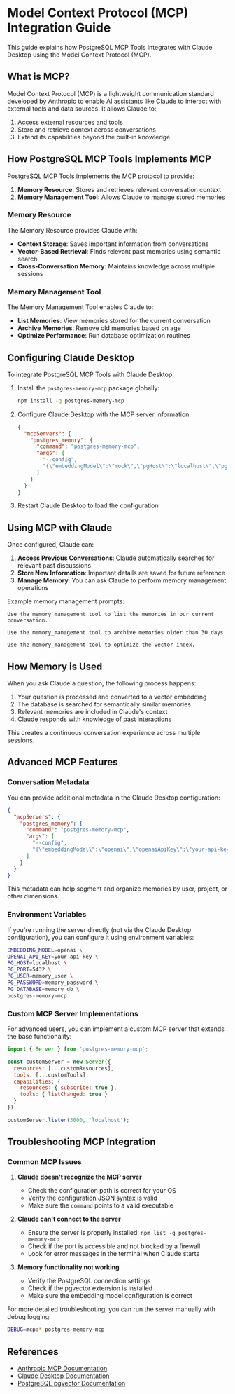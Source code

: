 # Model Context Protocol (MCP) Integration Guide

This guide explains how PostgreSQL MCP Tools integrates with Claude Desktop using the Model Context Protocol (MCP).

## What is MCP?

Model Context Protocol (MCP) is a lightweight communication standard developed by Anthropic to enable AI assistants like Claude to interact with external tools and data sources. It allows Claude to:

1. Access external resources and tools
2. Store and retrieve context across conversations
3. Extend its capabilities beyond the built-in knowledge

## How PostgreSQL MCP Tools Implements MCP

PostgreSQL MCP Tools implements the MCP protocol to provide:

1. **Memory Resource**: Stores and retrieves relevant conversation context
2. **Memory Management Tool**: Allows Claude to manage stored memories

### Memory Resource

The Memory Resource provides Claude with:

- **Context Storage**: Saves important information from conversations
- **Vector-Based Retrieval**: Finds relevant past memories using semantic search
- **Cross-Conversation Memory**: Maintains knowledge across multiple sessions

### Memory Management Tool

The Memory Management Tool enables Claude to:

- **List Memories**: View memories stored for the current conversation
- **Archive Memories**: Remove old memories based on age
- **Optimize Performance**: Run database optimization routines

## Configuring Claude Desktop

To integrate PostgreSQL MCP Tools with Claude Desktop:

1. Install the `postgres-memory-mcp` package globally:
   ```bash
   npm install -g postgres-memory-mcp
   ```

2. Configure Claude Desktop with the MCP server information:
   ```json
   {
     "mcpServers": {
       "postgres_memory": {
         "command": "postgres-memory-mcp",
         "args": [
           "--config",
           "{\"embeddingModel\":\"mock\",\"pgHost\":\"localhost\",\"pgPort\":5432,\"pgUser\":\"memory_user\",\"pgPassword\":\"memory_password\",\"pgDatabase\":\"memory_db\"}"
         ]
       }
     }
   }
   ```

3. Restart Claude Desktop to load the configuration

## Using MCP with Claude

Once configured, Claude can:

1. **Access Previous Conversations**: Claude automatically searches for relevant past discussions
2. **Store New Information**: Important details are saved for future reference
3. **Manage Memory**: You can ask Claude to perform memory management operations

Example memory management prompts:

```
Use the memory_management tool to list the memories in our current conversation.
```

```
Use the memory_management tool to archive memories older than 30 days.
```

```
Use the memory_management tool to optimize the vector index.
```

## How Memory is Used

When you ask Claude a question, the following process happens:

1. Your question is processed and converted to a vector embedding
2. The database is searched for semantically similar memories
3. Relevant memories are included in Claude's context
4. Claude responds with knowledge of past interactions

This creates a continuous conversation experience across multiple sessions.

## Advanced MCP Features

### Conversation Metadata

You can provide additional metadata in the Claude Desktop configuration:

```json
{
  "mcpServers": {
    "postgres_memory": {
      "command": "postgres-memory-mcp",
      "args": [
        "--config",
        "{\"embeddingModel\":\"openai\",\"openaiApiKey\":\"your-api-key\",\"metadata\":{\"userId\":\"user-123\"}}"
      ]
    }
  }
}
```

This metadata can help segment and organize memories by user, project, or other dimensions.

### Environment Variables

If you're running the server directly (not via the Claude Desktop configuration), you can configure it using environment variables:

```bash
EMBEDDING_MODEL=openai \
OPENAI_API_KEY=your-api-key \
PG_HOST=localhost \
PG_PORT=5432 \
PG_USER=memory_user \
PG_PASSWORD=memory_password \
PG_DATABASE=memory_db \
postgres-memory-mcp
```

### Custom MCP Server Implementations

For advanced users, you can implement a custom MCP server that extends the base functionality:

```javascript
import { Server } from 'postgres-memory-mcp';

const customServer = new Server({
  resources: [...customResources],
  tools: [...customTools],
  capabilities: {
    resources: { subscribe: true },
    tools: { listChanged: true }
  }
});

customServer.listen(3000, 'localhost');
```

## Troubleshooting MCP Integration

### Common MCP Issues

1. **Claude doesn't recognize the MCP server**
   - Check the configuration path is correct for your OS
   - Verify the configuration JSON syntax is valid
   - Make sure the `command` points to a valid executable

2. **Claude can't connect to the server**
   - Ensure the server is properly installed: `npm list -g postgres-memory-mcp`
   - Check if the port is accessible and not blocked by a firewall
   - Look for error messages in the terminal when Claude starts

3. **Memory functionality not working**
   - Verify the PostgreSQL connection settings
   - Check if the pgvector extension is installed
   - Make sure the embedding model configuration is correct

For more detailed troubleshooting, you can run the server manually with debug logging:

```bash
DEBUG=mcp:* postgres-memory-mcp
```

## References

- [Anthropic MCP Documentation](https://docs.anthropic.com/claude/docs/model-context-protocol)
- [Claude Desktop Documentation](https://support.anthropic.com/en/articles/8093465-claude-desktop-faqs-and-troubleshooting)
- [PostgreSQL pgvector Documentation](https://github.com/pgvector/pgvector)
